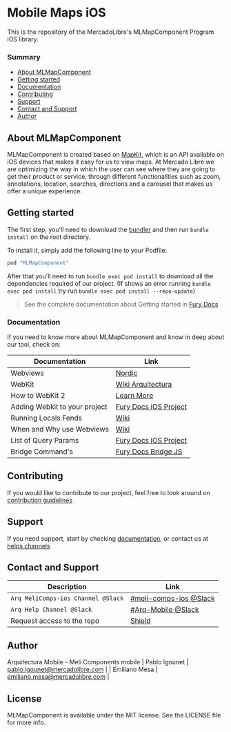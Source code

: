 # Mobile Maps iOS
This is the repository of the MercadoLibre's MLMapComponent Program iOS library.

### Summary

- [About MLMapComponent](#about-MLMapComponent)
- [Getting started](#getting-started)
- [Documentation](#documentation)
- [Contributing](#contributing)
- [Support](#support)
- [Contact and Support](#contact-and-support)
- [Author](#author)


## About MLMapComponent

MLMapComponent is created based on [MapKit](https://www.apple.com/co/maps/), which is an API available on iOS devices that makes it easy for us to view maps.
At Mercado Libre we are optimizing the way in which the user can see where they are going to get their product or service, through different functionalities such as zoom, annotations, location, searches, directions and a carousel that makes us offer a unique experience.

## Getting started

The first step, you'll need to download the [bundler](https://bundler.io/) and then run `bundle install` on the root directory.

To install
it, simply add the following line to your Podfile:

```ruby
pod "MLMapComponent"
```

After that you'll need to run `bundle exec pod install` to download all the dependencies required of our project. (If shows an error running `bundle exec pod install` try run `bundle exec pod install --repo-update`)
 
> See the complete documentation about Getting started in [Fury Docs](-PENDIENTE-)

### Documentation
If you need to know more about MLMapComponent and know in deep about our tool, check on:

| Documentation | Link |
| -- | -- |
| Webviews | [Nordic](https://nordic.adminml.com/docs/webview) |
| WebKit| [Wiki Arquitectura](https://sites.google.com/mercadolibre.com/mobile/arquitectura/libs-utilitarias/webkit) |
| How to WebKit 2 | [Learn More](https://sites.google.com/mercadolibre.com/mobile/arquitectura/libs-utilitarias/webkit2/how-to-webkit-2) |
| Adding Webkit to your project | [Fury Docs iOS Project](https://furydocs.io/webkit-ios/latest/guide/#/getting-started?id=installation) |
| Running Locals Fends | [Wiki](https://furydocs.io/webkit-ios/latest/guide/#/testing) |
| When and Why use Webviews | [Wiki](https://sites.google.com/mercadolibre.com/mobile/arquitectura/libs-utilitarias/webkit/cu%C3%A1ndo-y-porqu%C3%A9-usar-webviews) |
| List of Query Params | [Fury Docs iOS Project](https://furydocs.io/webkit-ios/latest/guide/#/query-params) |
| Bridge Command's | [Fury Docs Bridge JS](https://furydocs.io/mobile-webkit/latest/guide/#/commands) |


## Contributing
If you would like to contribute to our project, feel free to look around on [contribution guidelines](/CONTRIBUTING.md)

## Support
If you need support, start by checking [documentation](#documentation), or contact us at [helps channels](#contact-us)

## Contact and Support
| Description | Link |
| -- | -- |
| `Arq MeliComps-ios Channel @Slack` | [#meli-comps-ios @Slack](https://slack.com/app_redirect?channel=C02KC9MM26Q) |
| `Arq Help Channel @Slack` | [#Arq-Mobile @Slack](https://slack.com/app_redirect?channel=CSTJ1UPM3) |
| Request access to the repo | [Shield](https://shield.adminml.com/account?c=2029) |


## Author
Arquitectura Mobile - Meli Components mobile
| Pablo Igounet | pablo.igounet@mercadolibre.com |
| Emiliano Mesa | emiliano.mesa@mercadolibre.com |


## License

MLMapComponent is available under the MIT license. See the LICENSE file for more info.

